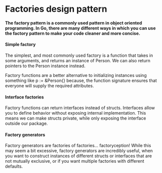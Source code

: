 # Factories design pattern

#### The factory pattern is a commonly used pattern in object oriented programming. In Go, there are many different ways in which you can use the factory pattern to make your code cleaner and more concise.

#### Simple factory
The simplest, and most commonly used factory is a function that takes in some arguments, and returns an instance of Person. We can also return pointers to the Person instance instead.

Factory functions are a better alternative to initializing instances using something like p := &Person{} because, the function signature ensures that everyone will supply the required attributes.

#### Interface factories
Factory functions can return interfaces instead of structs. Interfaces allow you to define behavior without exposing internal implementation. This means we can make structs private, while only exposing the interface outside our package.

#### Factory generators
Factory generators are factories of factories… factoryception! While this may seem a bit excessive, factory generators are incredibly useful, when you want to construct instances of different structs or interfaces that are not mutually exclusive, or if you want multiple factories with different defaults.